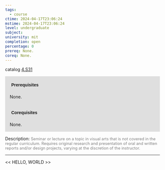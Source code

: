 ```yaml
---
tags:
  - course
ctime: 2024-04-17T23:06:24
mstime: 2024-04-17T23:06:24
level: undergraduate
subject: 
university: mit
completion: open
percentage: 0
prereq: None.
coreq: None.
---
```


catalog [4.S31](http://student.mit.edu/catalog/m4c.html#4.S31)

<span style="display: block; padding: 15px; background-color: rgb(100, 100, 100, 0.2);"><font id="m_prereq3113_0" style="display: block; font-family: Arial, sans-serif; font-weight: bold; padding: 5px">Prerequisites</font><br><span id="prereq3113_0">None.</span></span>
<span style="display: block; padding: 15px; background-color: rgb(100, 100, 100, 0.2);"><font id="m_coreq3113_0" style="display: block; font-family: Arial, sans-serif; font-weight: bold; padding: 5px">Corequisites</font><br><span id="coreq3113_0">None.</span></span>

<font style="">Description:</font>
<font style="color: grey; font-size: 0.8rem;">Seminar or lecture on a topic in visual arts that is not covered in the regular curriculum. Requires original research and presentation of oral and written reports and/or design projects, varying at the discretion of the instructor.</font>



---

<< HELLO, WORLD >>
